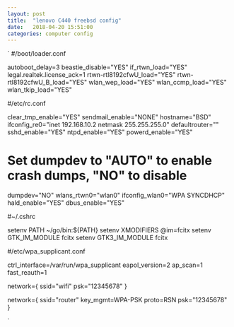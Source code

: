 ```yaml
---
layout: post
title:  "lenovo C440 freebsd config"
date:   2018-04-20 15:51:00
categories: computer config
---
```


`
#/boot/loader.conf

autoboot_delay=3
beastie_disable="YES"
if_rtwn_load="YES"
legal.realtek.license_ack=1
rtwn-rtl8192cfwU_load="YES"
rtwn-rtl8192cfwU_B_load="YES"
wlan_wep_load="YES"
wlan_ccmp_load="YES"
wlan_tkip_load="YES"

#/etc/rc.conf

clear_tmp_enable="YES"
sendmail_enable="NONE"
hostname="BSD"
ifconfig_re0="inet 192.168.10.2 netmask 255.255.255.0"
defaultrouter=""
sshd_enable="YES"
ntpd_enable="YES"
powerd_enable="YES"
# Set dumpdev to "AUTO" to enable crash dumps, "NO" to disable
dumpdev="NO"
wlans_rtwn0="wlan0"
ifconfig_wlan0="WPA SYNCDHCP"
hald_enable="YES"
dbus_enable="YES"

#~/.cshrc

setenv PATH ~/go/bin:${PATH}
setenv XMODIFIERS @im=fcitx
setenv GTK_IM_MODULE fcitx
setenv GTK3_IM_MODULE fcitx

#/etc/wpa_supplicant.conf 

ctrl_interface=/var/run/wpa_supplicant
eapol_version=2
ap_scan=1
fast_reauth=1

network={
	ssid="wifi"
	psk="12345678"
}

network={
	ssid="router"
	key_mgmt=WPA-PSK
	proto=RSN
	psk="12345678"
}

`
